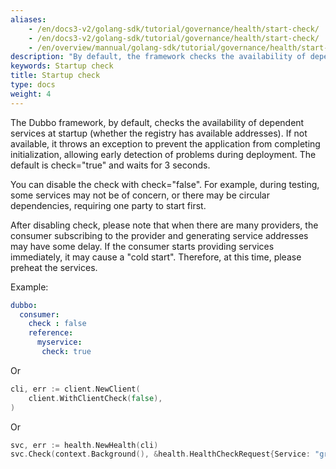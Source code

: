```yaml
---
aliases:
    - /en/docs3-v2/golang-sdk/tutorial/governance/health/start-check/
    - /en/docs3-v2/golang-sdk/tutorial/governance/health/start-check/
    - /en/overview/mannual/golang-sdk/tutorial/governance/health/start-check/
description: "By default, the framework checks the availability of dependent services (whether the registry has available addresses) at startup. If not available, it throws an exception to prevent the application from finishing initialization, allowing issues to be discovered early during deployment. The default is check=\"true\" and waits for 3 seconds."
keywords: Startup check
title: Startup check
type: docs
weight: 4
---
```


The Dubbo framework, by default, checks the availability of dependent services at startup (whether the registry has available addresses). If not available, it throws an exception to prevent the application from completing initialization, allowing early detection of problems during deployment. The default is check="true" and waits for 3 seconds.

You can disable the check with check="false". For example, during testing, some services may not be of concern, or there may be circular dependencies, requiring one party to start first.

After disabling check, please note that when there are many providers, the consumer subscribing to the provider and generating service addresses may have some delay. If the consumer starts providing services immediately, it may cause a "cold start". Therefore, at this time, please preheat the services.

Example:

```yaml
dubbo:
  consumer:
    check : false
    reference: 
      myservice:
       check: true 
```

Or

```go
cli, err := client.NewClient(
	client.WithClientCheck(false),
)
```

Or

```go
svc, err := health.NewHealth(cli)
svc.Check(context.Background(), &health.HealthCheckRequest{Service: "greet.GreetService"}, client.WithCheck(false))
```

